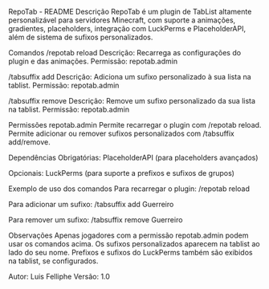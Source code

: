 RepoTab - README
Descrição
RepoTab é um plugin de TabList altamente personalizável para servidores Minecraft, com suporte a animações, gradientes, placeholders, integração com LuckPerms e PlaceholderAPI, além de sistema de sufixos personalizados.



Comandos
/repotab reload
Descrição: Recarrega as configurações do plugin e das animações.
Permissão: repotab.admin

/tabsuffix add <sufixo>
Descrição: Adiciona um sufixo personalizado à sua lista na tablist.
Permissão: repotab.admin

/tabsuffix remove <sufixo>
Descrição: Remove um sufixo personalizado da sua lista na tablist.
Permissão: repotab.admin

Permissões
repotab.admin
Permite recarregar o plugin com /repotab reload.
Permite adicionar ou remover sufixos personalizados com /tabsuffix add/remove.

Dependências
Obrigatórias:
PlaceholderAPI (para placeholders avançados)

Opcionais:
LuckPerms (para suporte a prefixos e sufixos de grupos)

Exemplo de uso dos comandos
Para recarregar o plugin:
/repotab reload

Para adicionar um sufixo:
/tabsuffix add Guerreiro

Para remover um sufixo:
/tabsuffix remove Guerreiro

Observações
Apenas jogadores com a permissão repotab.admin podem usar os comandos acima.
Os sufixos personalizados aparecem na tablist ao lado do seu nome.
Prefixos e sufixos do LuckPerms também são exibidos na tablist, se configurados.

Autor: Luis Felliphe
Versão: 1.0

